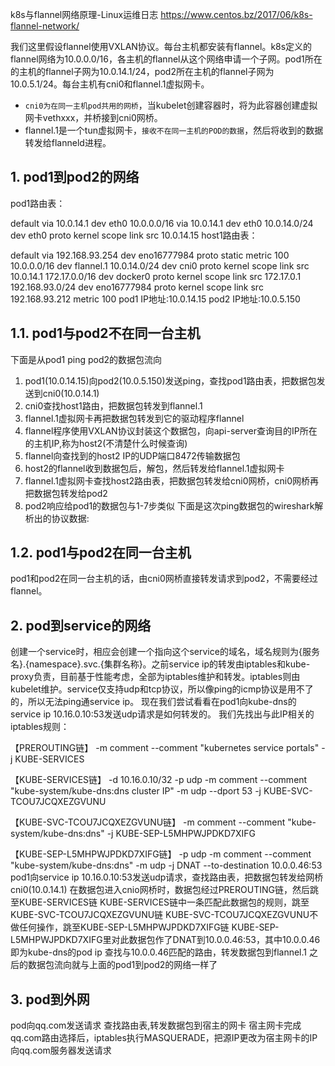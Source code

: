 

k8s与flannel网络原理-Linux运维日志 https://www.centos.bz/2017/06/k8s-flannel-network/

我们这里假设flannel使用VXLAN协议。每台主机都安装有flannel。k8s定义的flannel网络为10.0.0.0/16，各主机的flannel从这个网络申请一个子网。pod1所在的主机的flannel子网为10.0.14.1/24，pod2所在主机的flannel子网为10.0.5.1/24。每台主机有cni0和flannel.1虚拟网卡。
  * `cni0为在同一主机pod共用的网桥`，当kubelet创建容器时，将为此容器创建虚拟网卡vethxxx，并桥接到cni0网桥。
  * flannel.1是一个tun虚拟网卡，`接收不在同一主机的POD的数据`，然后将收到的数据转发给flanneld进程。
  
## 1. pod1到pod2的网络

pod1路由表：

default via 10.0.14.1 dev eth0 
10.0.0.0/16 via 10.0.14.1 dev eth0 
10.0.14.0/24 dev eth0  proto kernel  scope link  src 10.0.14.15 
host1路由表：

default via 192.168.93.254 dev eno16777984  proto static  metric 100 
10.0.0.0/16 dev flannel.1 
10.0.14.0/24 dev cni0  proto kernel  scope link  src 10.0.14.1 
172.17.0.0/16 dev docker0  proto kernel  scope link  src 172.17.0.1 
192.168.93.0/24 dev eno16777984  proto kernel  scope link  src 192.168.93.212  metric 100 
pod1 IP地址:10.0.14.15
pod2 IP地址:10.0.5.150

## 1.1. pod1与pod2不在同一台主机

下面是从pod1 ping pod2的数据包流向
1. pod1(10.0.14.15)向pod2(10.0.5.150)发送ping，查找pod1路由表，把数据包发送到cni0(10.0.14.1)
2. cni0查找host1路由，把数据包转发到flannel.1
3. flannel.1虚拟网卡再把数据包转发到它的驱动程序flannel
4. flannel程序使用VXLAN协议封装这个数据包，向api-server查询目的IP所在的主机IP,称为host2(不清楚什么时候查询)
5. flannel向查找到的host2 IP的UDP端口8472传输数据包
6. host2的flannel收到数据包后，解包，然后转发给flannel.1虚拟网卡
7. flannel.1虚拟网卡查找host2路由表，把数据包转发给cni0网桥，cni0网桥再把数据包转发给pod2
8. pod2响应给pod1的数据包与1-7步类似
下面是这次ping数据包的wireshark解析出的协议数据:

## 1.2. pod1与pod2在同一台主机

pod1和pod2在同一台主机的话，由cni0网桥直接转发请求到pod2，不需要经过flannel。

## 2. pod到service的网络

创建一个service时，相应会创建一个指向这个service的域名，域名规则为{服务名}.{namespace}.svc.{集群名称}。之前service ip的转发由iptables和kube-proxy负责，目前基于性能考虑，全部为iptables维护和转发。iptables则由kubelet维护。service仅支持udp和tcp协议，所以像ping的icmp协议是用不了的，所以无法ping通service ip。
现在我们尝试看看在pod1向kube-dns的service ip 10.16.0.10:53发送udp请求是如何转发的。
我们先找出与此IP相关的iptables规则：

【PREROUTING链】
-m comment --comment "kubernetes service portals" -j KUBE-SERVICES

【KUBE-SERVICES链】
-d 10.16.0.10/32 -p udp -m comment --comment "kube-system/kube-dns:dns cluster IP" -m udp --dport 53 -j KUBE-SVC-TCOU7JCQXEZGVUNU

【KUBE-SVC-TCOU7JCQXEZGVUNU链】
-m comment --comment "kube-system/kube-dns:dns" -j KUBE-SEP-L5MHPWJPDKD7XIFG

【KUBE-SEP-L5MHPWJPDKD7XIFG链】
-p udp -m comment --comment "kube-system/kube-dns:dns" -m udp -j DNAT --to-destination 10.0.0.46:53
pod1向service ip 10.16.0.10:53发送udp请求，查找路由表，把数据包转发给网桥cni0(10.0.14.1)
在数据包进入cnio网桥时，数据包经过PREROUTING链，然后跳至KUBE-SERVICES链
KUBE-SERVICES链中一条匹配此数据包的规则，跳至KUBE-SVC-TCOU7JCQXEZGVUNU链
KUBE-SVC-TCOU7JCQXEZGVUNU不做任何操作，跳至KUBE-SEP-L5MHPWJPDKD7XIFG链
KUBE-SEP-L5MHPWJPDKD7XIFG里对此数据包作了DNAT到10.0.0.46:53，其中10.0.0.46即为kube-dns的pod ip
查找与10.0.0.46匹配的路由，转发数据包到flannel.1
之后的数据包流向就与上面的pod1到pod2的网络一样了

## 3. pod到外网

pod向qq.com发送请求
查找路由表,转发数据包到宿主的网卡
宿主网卡完成qq.com路由选择后，iptables执行MASQUERADE，把源IP更改为宿主网卡的IP
向qq.com服务器发送请求